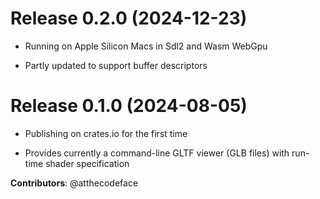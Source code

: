 # Release 0.2.0 (2024-12-23)

- Running on Apple Silicon Macs in Sdl2 and Wasm WebGpu

- Partly updated to support buffer descriptors

# Release 0.1.0 (2024-08-05)

- Publishing on crates.io for the first time

- Provides currently a command-line GLTF viewer (GLB files) with run-time shader specification

**Contributors**: @atthecodeface
